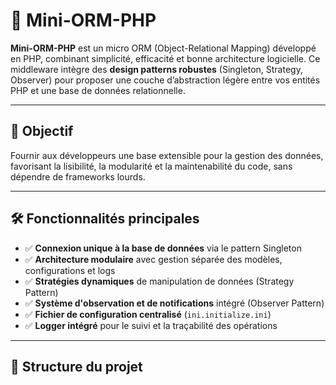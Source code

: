 # 🧩 Mini-ORM-PHP

**Mini-ORM-PHP** est un micro ORM (Object-Relational Mapping) développé en PHP, combinant simplicité, efficacité et bonne architecture logicielle. Ce middleware intègre des **design patterns robustes** (Singleton, Strategy, Observer) pour proposer une couche d’abstraction légère entre vos entités PHP et une base de données relationnelle.

---

## 🚀 Objectif

Fournir aux développeurs une base extensible pour la gestion des données, favorisant la lisibilité, la modularité et la maintenabilité du code, sans dépendre de frameworks lourds.

---

## 🛠️ Fonctionnalités principales

- ✅ **Connexion unique à la base de données** via le pattern Singleton  
- ✅ **Architecture modulaire** avec gestion séparée des modèles, configurations et logs  
- ✅ **Stratégies dynamiques** de manipulation de données (Strategy Pattern)  
- ✅ **Système d'observation et de notifications** intégré (Observer Pattern)  
- ✅ **Fichier de configuration centralisé** (`ini.initialize.ini`)  
- ✅ **Logger intégré** pour le suivi et la traçabilité des opérations

---

## 📁 Structure du projet

